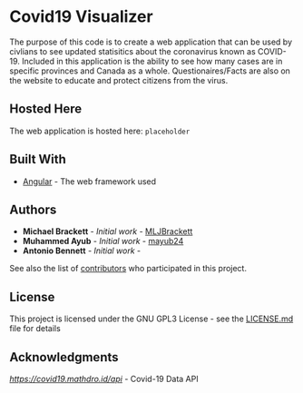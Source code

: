 # Covid19 Visualizer

The purpose of this code is to create a web application that can be used by civlians to see updated statisitics about the coronavirus known as COVID-19. Included in this application is the ability to see how many cases are in specific provinces and Canada as a whole. Questionaires/Facts are also on the website to educate and protect citizens from the virus.

## Hosted Here

The web application is hosted here: ```placeholder```

## Built With

* [Angular](https://angular.io/) - The web framework used


## Authors

* **Michael Brackett** - *Initial work* - [MLJBrackett](https://github.com/MLJBrackett)
* **Muhammed Ayub** - *Initial work* - [mayub24](https://github.com/mayub24)
* **Antonio Bennett** - *Initial work* - 

See also the list of [contributors](https://github.com/mljbrackett/covid19-visualizer/contributors) who participated in this project.

## License

This project is licensed under the GNU GPL3 License - see the [LICENSE.md](LICENSE.md) file for details

## Acknowledgments

*https://covid19.mathdro.id/api* - Covid-19 Data API
